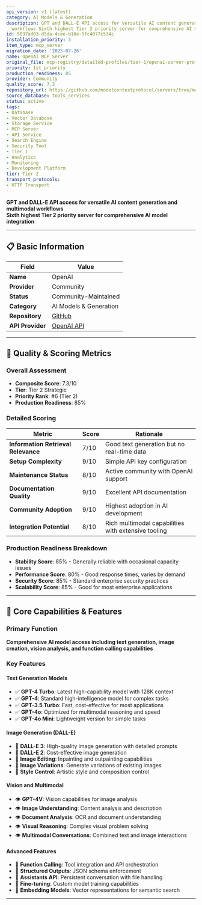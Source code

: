 ```yaml
---
api_version: v1 (latest)
category: AI Models & Generation
description: GPT and DALL-E API access for versatile AI content generation and multimodal
  workflows Sixth highest Tier 2 priority server for comprehensive AI model integration
id: 5037ad03-d5da-4cee-b16e-5fc4077c534c
installation_priority: 3
item_type: mcp_server
migration_date: '2025-07-26'
name: OpenAI MCP Server
original_file: mcp-registry/detailed-profiles/tier-1/openai-server-profile.md
priority: 1st_priority
production_readiness: 85
provider: Community
quality_score: 7.3
repository_url: https://github.com/modelcontextprotocol/servers/tree/main/src/openai
source_database: tools_services
status: active
tags:
- Database
- Vector Database
- Storage Service
- MCP Server
- API Service
- Search Engine
- Security Tool
- Tier 1
- Analytics
- Monitoring
- Development Platform
tier: Tier 2
transport_protocols:
- HTTP Transport
---
```


**GPT and DALL-E API access for versatile AI content generation and multimodal workflows**  
**Sixth highest Tier 2 priority server for comprehensive AI model integration**

---

## 📋 Basic Information

| Field | Value |
|-------|-------|
| **Name** | OpenAI |
| **Provider** | Community |
| **Status** | Community-Maintained |
| **Category** | AI Models & Generation |
| **Repository** | [GitHub](https://github.com/modelcontextprotocol/servers/tree/main/src/openai) |
| **API Provider** | [OpenAI API](https://platform.openai.com/docs) |

---

## 🎯 Quality & Scoring Metrics

### Overall Assessment
- **Composite Score**: 7.3/10
- **Tier**: Tier 2 Strategic
- **Priority Rank**: #6 (Tier 2)
- **Production Readiness**: 85%

### Detailed Scoring
| Metric | Score | Rationale |
|--------|-------|-----------|
| **Information Retrieval Relevance** | 7/10 | Good text generation but no real-time data |
| **Setup Complexity** | 9/10 | Simple API key configuration |
| **Maintenance Status** | 8/10 | Active community with OpenAI support |
| **Documentation Quality** | 9/10 | Excellent API documentation |
| **Community Adoption** | 9/10 | Highest adoption in AI development |
| **Integration Potential** | 8/10 | Rich multimodal capabilities with extensive tooling |

### Production Readiness Breakdown
- **Stability Score**: 85% - Generally reliable with occasional capacity issues
- **Performance Score**: 80% - Good response times, varies by demand
- **Security Score**: 85% - Standard enterprise security practices  
- **Scalability Score**: 85% - Good for most enterprise applications

---

## 🚀 Core Capabilities & Features

### Primary Function
**Comprehensive AI model access including text generation, image creation, vision analysis, and function calling capabilities**

### Key Features

#### Text Generation Models
- ✅ **GPT-4 Turbo**: Latest high-capability model with 128K context
- ✅ **GPT-4**: Standard high-intelligence model for complex tasks
- ✅ **GPT-3.5 Turbo**: Fast, cost-effective for most applications  
- ✅ **GPT-4o**: Optimized for multimodal reasoning and speed
- ✅ **GPT-4o Mini**: Lightweight version for simple tasks

#### Image Generation (DALL-E)
- 🎨 **DALL-E 3**: High-quality image generation with detailed prompts
- 🎨 **DALL-E 2**: Cost-effective image generation
- 🎨 **Image Editing**: Inpainting and outpainting capabilities
- 🎨 **Image Variations**: Generate variations of existing images
- 🎨 **Style Control**: Artistic style and composition control

#### Vision and Multimodal
- 👁️ **GPT-4V**: Vision capabilities for image analysis
- 👁️ **Image Understanding**: Content analysis and description
- 👁️ **Document Analysis**: OCR and document understanding
- 👁️ **Visual Reasoning**: Complex visual problem solving
- 👁️ **Multimodal Conversations**: Combined text and image interactions

#### Advanced Features
- 🔧 **Function Calling**: Tool integration and API orchestration
- 🔧 **Structured Outputs**: JSON schema enforcement
- 🔧 **Assistants API**: Persistent conversation with file handling
- 🔧 **Fine-tuning**: Custom model training capabilities
- 🔧 **Embedding Models**: Vector representations for semantic search

---